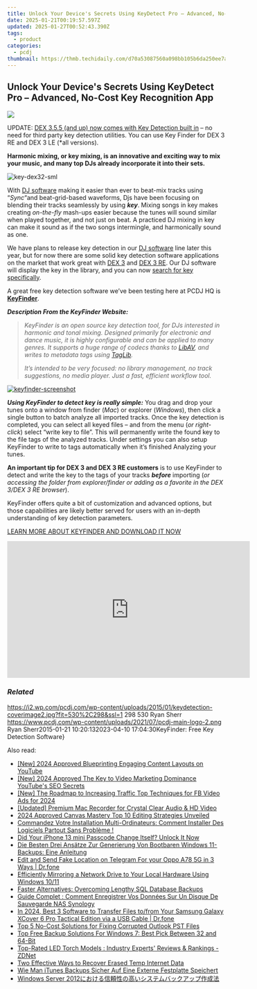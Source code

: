 ```yaml
---
title: Unlock Your Device's Secrets Using KeyDetect Pro – Advanced, No-Cost Key Recognition App
date: 2025-01-21T00:19:57.597Z
updated: 2025-01-27T00:52:43.390Z
tags:
  - product
categories:
  - pcdj
thumbnail: https://thmb.techidaily.com/d70a53087560a098bb105b6da250ee7a060b663d95025554525e6d2ddaef6a7e.jpg
---
```


## Unlock Your Device's Secrets Using KeyDetect Pro – Advanced, No-Cost Key Recognition App

[![](https://i2.wp.com/pcdj.com/wp-content/uploads/2015/01/keydetection-coverimage2.jpg?resize=530%2C298&ssl=1)](https://i2.wp.com/pcdj.com/wp-content/uploads/2015/01/keydetection-coverimage2.jpg?fit=530%2C298&ssl=1 "keydetection-coverimage2")

UPDATE: [DEX 3.5.5 (and up) now comes with Key Detection built in](https://tools.techidaily.com/pcdj/products/) – no need for third party key detection utilities. You can use Key Finder for DEX 3 RE and DEX 3 LE (\*all versions).

**Harmonic mixing, or key mixing, is an innovative and exciting way to mix your music, and many top DJs already incorporate it into their sets.**

![](https://i0.wp.com/pcdj.com/wp-content/uploads/2015/01/key-dex32-sml1.jpg?fit=380%2C248&ssl=1 "key-dex32-sml")

With [DJ software](https://tools.techidaily.com/pcdj/products/) making it easier than ever to beat-mix tracks using “_Sync_“and beat-grid-based waveforms, Djs have been focusing on blending their tracks seamlessly by using _**key**_. Mixing songs in key makes creating _on-the-fly_ mash-ups easier because the tunes will sound similar when played together, and not just on beat. A practiced DJ mixing in key can make it sound as if the two songs intermingle, and harmonically sound as one.

We have plans to release key detection in our [DJ software](https://tools.techidaily.com/pcdj/products/) line later this year, but for now there are some solid key detection software applications on the market that work great with [DEX 3](https://tools.techidaily.com/pcdj/products/) and [DEX 3 RE](https://tools.techidaily.com/pcdj/products/). Our DJ software will display the key in the library, and you can now [search for key specifically](https://tools.techidaily.com/pcdj/products/).

A great free key detection software we’ve been testing here at PCDJ HQ is **[KeyFinder](http://ibrahimshaath.co.uk/keyfinder/)**.

**_Description From the KeyFinder Website:_**

> _KeyFinder is an open source key detection tool, for DJs interested in harmonic and tonal mixing. Designed primarily for electronic and dance music, it is highly configurable and can be applied to many genres. It supports a huge range of codecs thanks to [LibAV](http://www.libav.org/), and writes to metadata tags using [TagLib](http://developer.kde.org/~wheeler/taglib.html)._
> 
> _It’s intended to be very focused: no library management, no track suggestions, no media player. Just a fast, efficient workflow tool._

[![](https://i2.wp.com/pcdj.com/wp-content/uploads/2015/01/keyfinder-screenshot.jpg?fit=300%2C191&ssl=1 "keyfinder-screenshot")](https://i2.wp.com/pcdj.com/wp-content/uploads/2015/01/keyfinder-screenshot.jpg?fit=845%2C539&ssl=1)

_**Using KeyFinder to detect key is really simple:**_ You drag and drop your tunes onto a window from finder (_Mac_) or explorer (_Windows_), then click a single button to batch analyze all imported tracks. Once the key detection is completed, you can select all keyed files – and from the menu (_or right-click_) select “write key to file”. This will permanently write the found key to the file tags of the analyzed tracks. Under settings you can also setup KeyFinder to write to tags automatically when it’s finished Analyzing your tunes.

**An important tip for DEX 3 and DEX 3 RE customers** is to use KeyFinder to detect and write the key to the tags of your tracks **_before_** importing (_or accessing the folder from explorer/finder or adding as a favorite in the DEX 3/DEX 3 RE browser_).

KeyFinder offers quite a bit of customization and advanced options, but those capabilities are likely better served for users with an in-depth understanding of key detection parameters.

[LEARN MORE ABOUT KEYFINDER AND DOWNLOAD IT NOW](http://ibrahimshaath.co.uk/keyfinder/)

<!-- affiliate ads begin -->
<iframe width="560" height="315" src="https://www.youtube.com/embed/c17xsnbinCQ?si=xHKslFgC3QbxY4qW" title="YouTube video player" frameborder="0" allow="accelerometer; autoplay; clipboard-write; encrypted-media; gyroscope; picture-in-picture; web-share" referrerpolicy="strict-origin-when-cross-origin" allowfullscreen></iframe>
<!-- affiliate ads end -->

### _Related_

https://i2.wp.com/pcdj.com/wp-content/uploads/2015/01/keydetection-coverimage2.jpg?fit=530%2C298&ssl=1 298 530 Ryan Sherr https://www.pcdj.com/wp-content/uploads/2021/07/pcdj-main-logo-2.png Ryan Sherr2015-01-21 10:20:132023-04-10 17:04:30KeyFinder: Free Key Detection Software}

<ins class="adsbygoogle"
     style="display:block"
     data-ad-format="autorelaxed"
     data-ad-client="ca-pub-7571918770474297"
     data-ad-slot="1223367746"></ins>

<ins class="adsbygoogle"
     style="display:block"
     data-ad-client="ca-pub-7571918770474297"
     data-ad-slot="8358498916"
     data-ad-format="auto"
     data-full-width-responsive="true"></ins>

<span class="atpl-alsoreadstyle">Also read:</span>
<div><ul>
<li><a href="https://facebook-video-footage.techidaily.com/new-2024-approved-blueprinting-engaging-content-layouts-on-youtube/"><u>[New] 2024 Approved Blueprinting Engaging Content Layouts on YouTube</u></a></li>
<li><a href="https://youtube-data.techidaily.com/024-approved-the-key-to-video-marketing-dominance-youtubes-seo-secrets/"><u>[New] 2024 Approved The Key to Video Marketing Dominance YouTube's SEO Secrets</u></a></li>
<li><a href="https://facebook-videos.techidaily.com/new-the-roadmap-to-increasing-traffic-top-techniques-for-fb-video-ads-for-2024/"><u>[New] The Roadmap to Increasing Traffic Top Techniques for FB Video Ads for 2024</u></a></li>
<li><a href="https://screen-activity-recording.techidaily.com/updated-premium-mac-recorder-for-crystal-clear-audio-and-hd-video/"><u>[Updated] Premium Mac Recorder for Crystal Clear Audio & HD Video</u></a></li>
<li><a href="https://extra-lessons.techidaily.com/2024-approved-canvas-mastery-top-10-editing-strategies-unveiled/"><u>2024 Approved Canvas Mastery Top 10 Editing Strategies Unveiled</u></a></li>
<li><a href="https://win-cloud.techidaily.com/commandez-votre-installation-multi-ordinateurs-comment-installer-des-logiciels-partout-sans-probleme/"><u>Commandez Votre Installation Multi-Ordinateurs: Comment Installer Des Logiciels Partout Sans Problème !</u></a></li>
<li><a href="https://ios-unlock.techidaily.com/did-your-iphone-13-mini-passcode-change-itself-unlock-it-now-by-drfone-ios/"><u>Did Your iPhone 13 mini Passcode Change Itself? Unlock It Now</u></a></li>
<li><a href="https://win-cloud.techidaily.com/die-besten-drei-ansatze-zur-generierung-von-bootbaren-windows-11-backups-eine-anleitung/"><u>Die Besten Drei Ansätze Zur Generierung Von Bootbaren Windows 11-Backups: Eine Anleitung</u></a></li>
<li><a href="https://location-social.techidaily.com/edit-and-send-fake-location-on-telegram-for-your-oppo-a78-5g-in-3-ways-drfone-by-drfone-virtual-android/"><u>Edit and Send Fake Location on Telegram For your Oppo A78 5G in 3 Ways | Dr.fone</u></a></li>
<li><a href="https://win-cloud.techidaily.com/efficiently-mirroring-a-network-drive-to-your-local-hardware-using-windows-1011/"><u>Efficiently Mirroring a Network Drive to Your Local Hardware Using Windows 10/11</u></a></li>
<li><a href="https://win-cloud.techidaily.com/faster-alternatives-overcoming-lengthy-sql-database-backups/"><u>Faster Alternatives: Overcoming Lengthy SQL Database Backups</u></a></li>
<li><a href="https://win-ratings.techidaily.com/guide-complet-comment-enregistrer-vos-donnees-sur-un-disque-de-sauvegarde-nas-synology/"><u>Guide Complet : Comment Enregistrer Vos Données Sur Un Disque De Sauvegarde NAS Synology</u></a></li>
<li><a href="https://android-transfer.techidaily.com/in-2024-best-3-software-to-transfer-files-tofrom-your-samsung-galaxy-xcover-6-pro-tactical-edition-via-a-usb-cable-drfone-by-drfone-transfer-from-android-transfer-from-android/"><u>In 2024, Best 3 Software to Transfer Files to/from Your Samsung Galaxy XCover 6 Pro Tactical Edition via a USB Cable | Dr.fone</u></a></li>
<li><a href="https://win-cloud.techidaily.com/top-5-no-cost-solutions-for-fixing-corrupted-outlook-pst-files/"><u>Top 5 No-Cost Solutions for Fixing Corrupted Outlook PST Files</u></a></li>
<li><a href="https://win-cloud.techidaily.com/top-free-backup-solutions-for-windows-7-best-pick-between-32-and-64-bit/"><u>Top Free Backup Solutions For Windows 7: Best Pick Between 32 and 64-Bit</u></a></li>
<li><a href="https://some-tips.techidaily.com/top-rated-led-torch-models-industry-experts-reviews-and-rankings-zdnet/"><u>Top-Rated LED Torch Models : Industry Experts' Reviews & Rankings - ZDNet</u></a></li>
<li><a href="https://win-cloud.techidaily.com/two-effective-ways-to-recover-erased-temp-internet-data/"><u>Two Effective Ways to Recover Erased Temp Internet Data</u></a></li>
<li><a href="https://win-cloud.techidaily.com/wie-man-itunes-backups-sicher-auf-eine-externe-festplatte-speichert/"><u>Wie Man iTunes Backups Sicher Auf Eine Externe Festplatte Speichert</u></a></li>
<li><a href="https://win-cloud.techidaily.com/1728509433346-windows-server-2012/"><u>Windows Server 2012における信頼性の高いシステムバックアップ作成法</u></a></li>
</ul></div>

